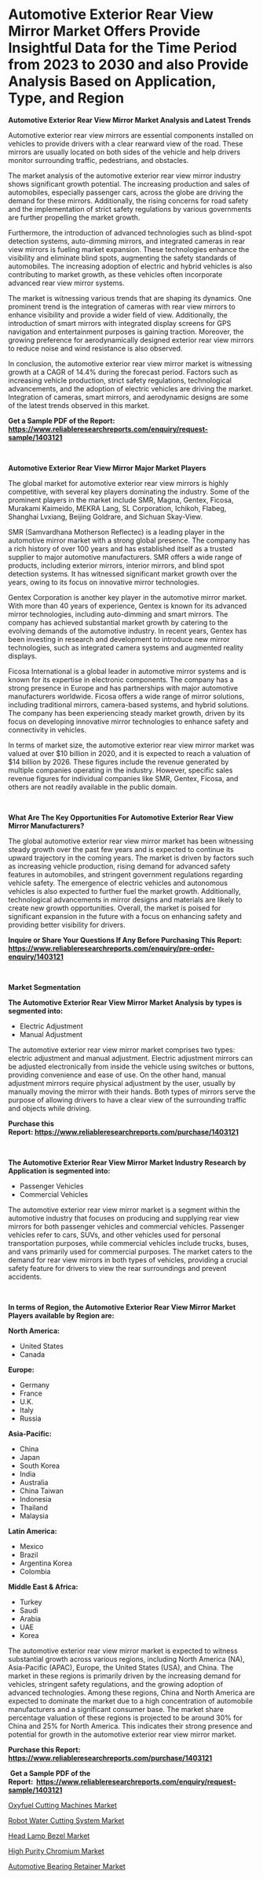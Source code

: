 <p><h1>Automotive Exterior Rear View Mirror Market Offers Provide Insightful Data for the Time Period from 2023 to 2030 and also Provide Analysis Based on Application, Type, and Region</h1></p><p><strong>Automotive Exterior Rear View Mirror Market Analysis and Latest Trends</strong></p>
<p><p>Automotive exterior rear view mirrors are essential components installed on vehicles to provide drivers with a clear rearward view of the road. These mirrors are usually located on both sides of the vehicle and help drivers monitor surrounding traffic, pedestrians, and obstacles.</p><p>The market analysis of the automotive exterior rear view mirror industry shows significant growth potential. The increasing production and sales of automobiles, especially passenger cars, across the globe are driving the demand for these mirrors. Additionally, the rising concerns for road safety and the implementation of strict safety regulations by various governments are further propelling the market growth. </p><p>Furthermore, the introduction of advanced technologies such as blind-spot detection systems, auto-dimming mirrors, and integrated cameras in rear view mirrors is fueling market expansion. These technologies enhance the visibility and eliminate blind spots, augmenting the safety standards of automobiles. The increasing adoption of electric and hybrid vehicles is also contributing to market growth, as these vehicles often incorporate advanced rear view mirror systems. </p><p>The market is witnessing various trends that are shaping its dynamics. One prominent trend is the integration of cameras with rear view mirrors to enhance visibility and provide a wider field of view. Additionally, the introduction of smart mirrors with integrated display screens for GPS navigation and entertainment purposes is gaining traction. Moreover, the growing preference for aerodynamically designed exterior rear view mirrors to reduce noise and wind resistance is also observed.</p><p>In conclusion, the automotive exterior rear view mirror market is witnessing growth at a CAGR of 14.4% during the forecast period. Factors such as increasing vehicle production, strict safety regulations, technological advancements, and the adoption of electric vehicles are driving the market. Integration of cameras, smart mirrors, and aerodynamic designs are some of the latest trends observed in this market.</p></p>
<p><strong>Get a Sample PDF of the Report:&nbsp; <a href="https://www.reliableresearchreports.com/enquiry/request-sample/1403121">https://www.reliableresearchreports.com/enquiry/request-sample/1403121</a></strong></p>
<p>&nbsp;</p>
<p><strong>Automotive Exterior Rear View Mirror Major Market Players</strong></p>
<p><p>The global market for automotive exterior rear view mirrors is highly competitive, with several key players dominating the industry. Some of the prominent players in the market include SMR, Magna, Gentex, Ficosa, Murakami Kaimeido, MEKRA Lang, SL Corporation, Ichikoh, Flabeg, Shanghai Lvxiang, Beijing Goldrare, and Sichuan Skay-View.</p><p>SMR (Samvardhana Motherson Reflectec) is a leading player in the automotive mirror market with a strong global presence. The company has a rich history of over 100 years and has established itself as a trusted supplier to major automotive manufacturers. SMR offers a wide range of products, including exterior mirrors, interior mirrors, and blind spot detection systems. It has witnessed significant market growth over the years, owing to its focus on innovative mirror technologies.</p><p>Gentex Corporation is another key player in the automotive mirror market. With more than 40 years of experience, Gentex is known for its advanced mirror technologies, including auto-dimming and smart mirrors. The company has achieved substantial market growth by catering to the evolving demands of the automotive industry. In recent years, Gentex has been investing in research and development to introduce new mirror technologies, such as integrated camera systems and augmented reality displays.</p><p>Ficosa International is a global leader in automotive mirror systems and is known for its expertise in electronic components. The company has a strong presence in Europe and has partnerships with major automotive manufacturers worldwide. Ficosa offers a wide range of mirror solutions, including traditional mirrors, camera-based systems, and hybrid solutions. The company has been experiencing steady market growth, driven by its focus on developing innovative mirror technologies to enhance safety and connectivity in vehicles.</p><p>In terms of market size, the automotive exterior rear view mirror market was valued at over $10 billion in 2020, and it is expected to reach a valuation of $14 billion by 2026. These figures include the revenue generated by multiple companies operating in the industry. However, specific sales revenue figures for individual companies like SMR, Gentex, Ficosa, and others are not readily available in the public domain.</p></p>
<p>&nbsp;</p>
<p><strong>What Are The Key Opportunities For Automotive Exterior Rear View Mirror Manufacturers?</strong></p>
<p><p>The global automotive exterior rear view mirror market has been witnessing steady growth over the past few years and is expected to continue its upward trajectory in the coming years. The market is driven by factors such as increasing vehicle production, rising demand for advanced safety features in automobiles, and stringent government regulations regarding vehicle safety. The emergence of electric vehicles and autonomous vehicles is also expected to further fuel the market growth. Additionally, technological advancements in mirror designs and materials are likely to create new growth opportunities. Overall, the market is poised for significant expansion in the future with a focus on enhancing safety and providing better visibility for drivers.</p></p>
<p><strong>Inquire or Share Your Questions If Any Before Purchasing This Report: <a href="https://www.reliableresearchreports.com/enquiry/pre-order-enquiry/1403121">https://www.reliableresearchreports.com/enquiry/pre-order-enquiry/1403121</a></strong></p>
<p>&nbsp;</p>
<p><strong>Market Segmentation</strong></p>
<p><strong>The Automotive Exterior Rear View Mirror Market Analysis by types is segmented into:</strong></p>
<p><ul><li>Electric Adjustment</li><li>Manual Adjustment</li></ul></p>
<p><p>The automotive exterior rear view mirror market comprises two types: electric adjustment and manual adjustment. Electric adjustment mirrors can be adjusted electronically from inside the vehicle using switches or buttons, providing convenience and ease of use. On the other hand, manual adjustment mirrors require physical adjustment by the user, usually by manually moving the mirror with their hands. Both types of mirrors serve the purpose of allowing drivers to have a clear view of the surrounding traffic and objects while driving.</p></p>
<p><strong>Purchase this Report:&nbsp;<a href="https://www.reliableresearchreports.com/purchase/1403121">https://www.reliableresearchreports.com/purchase/1403121</a></strong></p>
<p>&nbsp;</p>
<p><strong>The Automotive Exterior Rear View Mirror Market Industry Research by Application is segmented into:</strong></p>
<p><ul><li>Passenger Vehicles</li><li>Commercial Vehicles</li></ul></p>
<p><p>The automotive exterior rear view mirror market is a segment within the automotive industry that focuses on producing and supplying rear view mirrors for both passenger vehicles and commercial vehicles. Passenger vehicles refer to cars, SUVs, and other vehicles used for personal transportation purposes, while commercial vehicles include trucks, buses, and vans primarily used for commercial purposes. The market caters to the demand for rear view mirrors in both types of vehicles, providing a crucial safety feature for drivers to view the rear surroundings and prevent accidents.</p></p>
<p>&nbsp;</p>
<p><strong>In terms of Region, the Automotive Exterior Rear View Mirror Market Players available by Region are:</strong></p>
<p>
    <p> <strong> North America: </strong>
        <ul>
            <li>United States</li>
            <li>Canada</li>
        </ul>
        </p> 
    <p> <strong> Europe: </strong>
        <ul>
            <li>Germany</li>
            <li>France</li>
            <li>U.K.</li>
            <li>Italy</li>
            <li>Russia</li>
        </ul>
        </p> 
    <p> <strong> Asia-Pacific: </strong>
        <ul>
            <li>China</li>
            <li>Japan</li>
            <li>South Korea</li>
            <li>India</li>
            <li>Australia</li>
            <li>China Taiwan</li>
            <li>Indonesia</li>
            <li>Thailand</li>
            <li>Malaysia</li>
        </ul>
        </p> 
    <p> <strong> Latin America: </strong>
        <ul>
            <li>Mexico</li>
            <li>Brazil</li>
            <li>Argentina Korea</li>
            <li>Colombia</li>
        </ul>
        </p> 
    <p> <strong> Middle East & Africa: </strong>
        <ul>
            <li>Turkey</li>
            <li>Saudi</li>
            <li>Arabia</li>
            <li>UAE</li>
            <li>Korea</li>
        </ul>
    </p>
    </p>
<p><p>The automotive exterior rear view mirror market is expected to witness substantial growth across various regions, including North America (NA), Asia-Pacific (APAC), Europe, the United States (USA), and China. The market in these regions is primarily driven by the increasing demand for vehicles, stringent safety regulations, and the growing adoption of advanced technologies. Among these regions, China and North America are expected to dominate the market due to a high concentration of automobile manufacturers and a significant consumer base. The market share percentage valuation of these regions is projected to be around 30% for China and 25% for North America. This indicates their strong presence and potential for growth in the automotive exterior rear view mirror market.</p></p>
<p><strong>Purchase this Report: <a href="https://www.reliableresearchreports.com/purchase/1403121">https://www.reliableresearchreports.com/purchase/1403121</a></strong></p>
<p>&nbsp;<strong>Get a Sample PDF of the Report:&nbsp;&nbsp;<a href="https://www.reliableresearchreports.com/enquiry/request-sample/1403121">https://www.reliableresearchreports.com/enquiry/request-sample/1403121</a></strong></p>
<p><strong></strong></p>
<p><p><a href="https://medium.com/@bethelokon998/oxyfuel-cutting-machines-market-size-and-market-trends-complete-industry-overview-2023-to-2030-25f0040326f7">Oxyfuel Cutting Machines Market</a></p><p><a href="https://medium.com/@paulmcglynn6456/robot-water-cutting-system-market-comprehensive-assessment-by-type-application-and-geography-4cec1d02e4df">Robot Water Cutting System Market</a></p><p><a href="https://medium.com/@karleeprice2004/head-lamp-bezel-market-insights-into-market-cagr-market-trends-and-growth-strategies-bb4643eb43d9">Head Lamp Bezel Market</a></p><p><a href="https://medium.com/@merrittrice2023/high-purity-chromium-market-research-report-its-history-and-forecast-2023-to-2030-aff103a12bc3">High Purity Chromium Market</a></p><p><a href="https://medium.com/@lorenzmayer1995/decoding-automotive-bearing-retainer-market-metrics-market-share-trends-and-growth-patterns-8c9f39bb4dbc">Automotive Bearing Retainer Market</a></p></p>